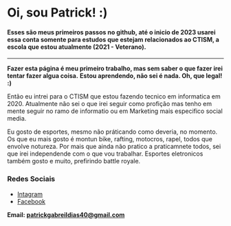 # Oi, sou Patrick! :) 
####  Esses são meus primeiros passos no github, até o inicio de 2023 usarei essa conta somente para estudos que estejam relacionados ao CTISM, a escola que estou atualmente (2021 - Veterano).
---
**Fazer esta página é meu primeiro trabalho, mas sem saber o que fazer irei tentar fazer algua coisa.**
**Estou aprendendo, não sei é nada. Oh, que legal! :)**

Então eu intrei para o CTISM que estou fazendo tecnico em informatica em 2020. Atualmente não sei o que irei seguir como profição mas tenho em mente seguir no ramo de informatio ou em Marketing mais especifico social media.

Eu gosto de esportes, mesmo não práticando como deveria, no momento. Os que eu mais gosto é montun bike, rafting, motocros, rapel, todos que envolve notureza. Por mais que ainda não pratico a praticamnete todos, sei que irei independende com o que vou trabalhar. Esportes eletronicos também gosto e muito, prefirindo battle royale.

### Redes Sociais 
-   [Intagram](https://www.instagram.com/patrick_gabriel_dias_04/)
- 	[Facebook](https://www.facebook.com/patrickgabriel.dias)

**Email: patrickgabreildias40@gmail.com**
